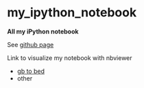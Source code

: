 # my_ipython_notebook

**All my iPython notebook**

See [github page]( http://emlec.github.io/my_ipython_notebook)

Link to visualize my notebook with nbviewer

* [gb to bed](http://nbviewer.ipython.org/github/emlec/my_ipython_notebook/blob/master/src/gb%20to%20bed.ipynb)
* other
